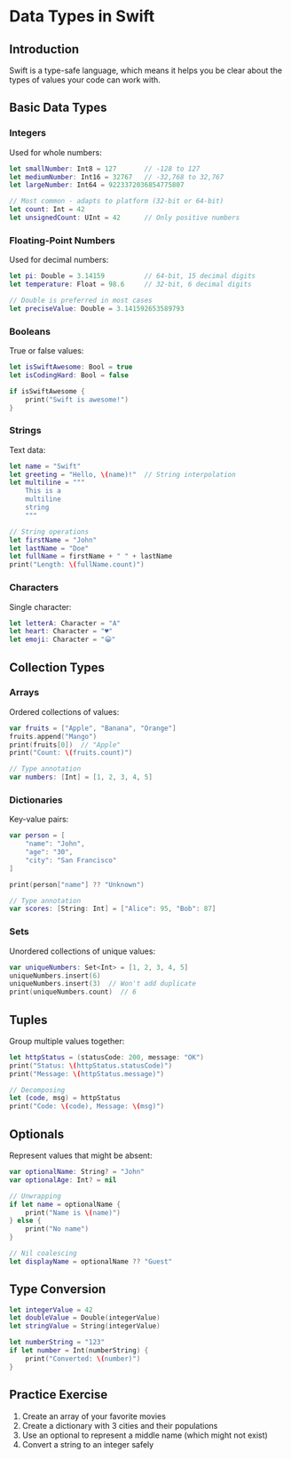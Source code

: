 # Data Types in Swift

## Introduction
Swift is a type-safe language, which means it helps you be clear about the types of values your code can work with.

## Basic Data Types

### Integers
Used for whole numbers:

```swift
let smallNumber: Int8 = 127       // -128 to 127
let mediumNumber: Int16 = 32767   // -32,768 to 32,767
let largeNumber: Int64 = 9223372036854775807

// Most common - adapts to platform (32-bit or 64-bit)
let count: Int = 42
let unsignedCount: UInt = 42      // Only positive numbers
```

### Floating-Point Numbers
Used for decimal numbers:

```swift
let pi: Double = 3.14159          // 64-bit, 15 decimal digits
let temperature: Float = 98.6     // 32-bit, 6 decimal digits

// Double is preferred in most cases
let preciseValue: Double = 3.141592653589793
```

### Booleans
True or false values:

```swift
let isSwiftAwesome: Bool = true
let isCodingHard: Bool = false

if isSwiftAwesome {
    print("Swift is awesome!")
}
```

### Strings
Text data:

```swift
let name = "Swift"
let greeting = "Hello, \(name)!"  // String interpolation
let multiline = """
    This is a
    multiline
    string
    """

// String operations
let firstName = "John"
let lastName = "Doe"
let fullName = firstName + " " + lastName
print("Length: \(fullName.count)")
```

### Characters
Single character:

```swift
let letterA: Character = "A"
let heart: Character = "♥"
let emoji: Character = "😀"
```

## Collection Types

### Arrays
Ordered collections of values:

```swift
var fruits = ["Apple", "Banana", "Orange"]
fruits.append("Mango")
print(fruits[0])  // "Apple"
print("Count: \(fruits.count)")

// Type annotation
var numbers: [Int] = [1, 2, 3, 4, 5]
```

### Dictionaries
Key-value pairs:

```swift
var person = [
    "name": "John",
    "age": "30",
    "city": "San Francisco"
]

print(person["name"] ?? "Unknown")

// Type annotation
var scores: [String: Int] = ["Alice": 95, "Bob": 87]
```

### Sets
Unordered collections of unique values:

```swift
var uniqueNumbers: Set<Int> = [1, 2, 3, 4, 5]
uniqueNumbers.insert(6)
uniqueNumbers.insert(3)  // Won't add duplicate
print(uniqueNumbers.count)  // 6
```

## Tuples
Group multiple values together:

```swift
let httpStatus = (statusCode: 200, message: "OK")
print("Status: \(httpStatus.statusCode)")
print("Message: \(httpStatus.message)")

// Decomposing
let (code, msg) = httpStatus
print("Code: \(code), Message: \(msg)")
```

## Optionals
Represent values that might be absent:

```swift
var optionalName: String? = "John"
var optionalAge: Int? = nil

// Unwrapping
if let name = optionalName {
    print("Name is \(name)")
} else {
    print("No name")
}

// Nil coalescing
let displayName = optionalName ?? "Guest"
```

## Type Conversion
```swift
let integerValue = 42
let doubleValue = Double(integerValue)
let stringValue = String(integerValue)

let numberString = "123"
if let number = Int(numberString) {
    print("Converted: \(number)")
}
```

## Practice Exercise
1. Create an array of your favorite movies
2. Create a dictionary with 3 cities and their populations
3. Use an optional to represent a middle name (which might not exist)
4. Convert a string to an integer safely
